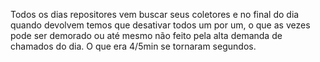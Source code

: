 Todos os dias repositores vem buscar seus coletores e no final do dia quando devolvem temos que desativar todos um por um, o que as vezes pode ser demorado ou até mesmo não feito pela alta demanda de chamados do dia. O que era 4/5min se tornaram segundos.
